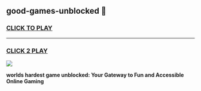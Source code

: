 
## good-games-unblocked 👋
<h3>
<a href="https://premium.freeplayer.one?title=good-games-unblocked&ref=14F">CLICK TO PLAY</a></h3>
<hr>

<h3>
<a href="https://premium.freeplayer.one?title=good-games-unblocked&ref=14F">CLICK 2 PLAY</a>
  
</h3>

<a href="https://premium.freeplayer.one?title=good-games-unblocked&ref=12F/"><img src="https://clearcache.store/games.png"></a>


**worlds hardest game unblocked: Your Gateway to Fun and Accessible Online Gaming**
